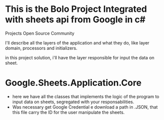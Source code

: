 # This is the Bolo Project Integrated with sheets api from Google in c# 
Projects Open Source Community

I'll describe all the layers of the application and what they do, like layer domain, processors and initializers.

in this project solution, i'll have the layer responsible for input the data on sheet.

 
# Google.Sheets.Application.Core 
 - here we have all the classes that implements the logic of the program to input data on sheets, segregated with your responsabilities.
 - Was necessary get Google Credential e download a path in .JSON, that this file carry the ID for the user manipulate the sheets. 
 


